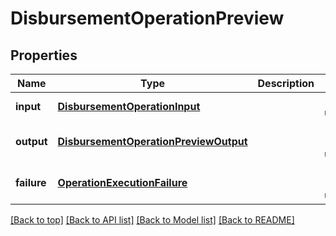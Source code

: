 # DisbursementOperationPreview

## Properties

|Name | Type | Description | Notes|
|------------ | ------------- | ------------- | -------------|
|**input** | [**DisbursementOperationInput**](DisbursementOperationInput.md) |  | [default to undefined]|
|**output** | [**DisbursementOperationPreviewOutput**](DisbursementOperationPreviewOutput.md) |  | [optional] [default to undefined]|
|**failure** | [**OperationExecutionFailure**](OperationExecutionFailure.md) |  | [optional] [default to undefined]|




[[Back to top]](#) [[Back to API list]](../../README.md#documentation-for-api-endpoints) [[Back to Model list]](../../README.md#documentation-for-models) [[Back to README]](../../README.md)
